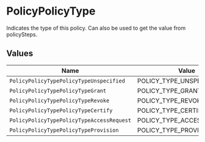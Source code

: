 # PolicyPolicyType

 Indicates the type of this policy. Can also be used to get the value from policySteps.



## Values

| Name                                      | Value                                     |
| ----------------------------------------- | ----------------------------------------- |
| `PolicyPolicyTypePolicyTypeUnspecified`   | POLICY_TYPE_UNSPECIFIED                   |
| `PolicyPolicyTypePolicyTypeGrant`         | POLICY_TYPE_GRANT                         |
| `PolicyPolicyTypePolicyTypeRevoke`        | POLICY_TYPE_REVOKE                        |
| `PolicyPolicyTypePolicyTypeCertify`       | POLICY_TYPE_CERTIFY                       |
| `PolicyPolicyTypePolicyTypeAccessRequest` | POLICY_TYPE_ACCESS_REQUEST                |
| `PolicyPolicyTypePolicyTypeProvision`     | POLICY_TYPE_PROVISION                     |